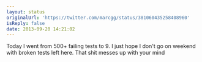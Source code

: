 ```yaml
---
layout: status
originalUrl: 'https://twitter.com/marcgg/status/381060435258408960'
isReply: false
date: 2013-09-20 14:21:02
---
```


Today I went from 500+ failing tests to 9. I just hope I don't go on weekend with broken tests left here. That shit messes up with your mind
